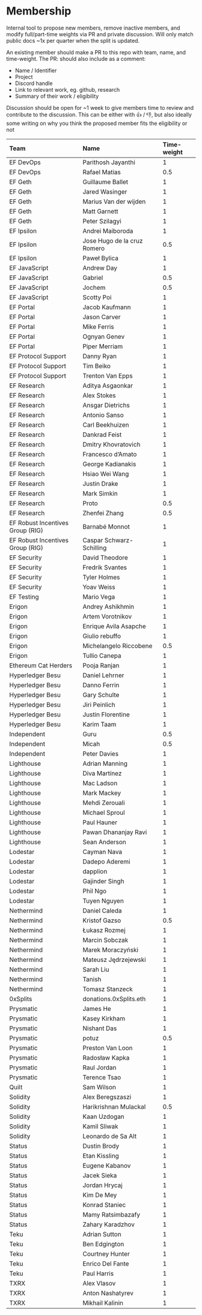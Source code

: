 # Membership

Internal tool to propose new members, remove inactive members, and modify full/part-time weights via PR and private discussion. Will only match public docs ~1x per quarter when the split is updated.

An existing member should make a PR to this repo with team, name, and time-weight. The PR: should also include as a comment:

- Name / Identifier
- Project
- Discord handle
- Link to relevant work, eg. github, research
- Summary of their work / eligibility

Discussion should be open for ~1 week to give members time to review and contribute to the discussion. This can be either with 👍 / 👎, but also ideally some writing on why you think the proposed member fits the eligibility or not 


| Team  |                Name |  Time-weight |
| :---        |        :--- |        :--- |
| EF DevOps | Parithosh Jayanthi | 1 |
| EF DevOps | Rafael Matias | 0.5 |
| EF Geth | Guillaume Ballet | 1 |
| EF Geth | Jared Wasinger | 1 |
| EF Geth | Marius Van der wijden | 1 |
| EF Geth | Matt Garnett | 1 |
| EF Geth | Peter Szilagyi | 1 |
| EF Ipsilon | Andrei Maiboroda | 1 |
| EF Ipsilon | Jose Hugo de la cruz Romero | 0.5 |
| EF Ipsilon | Paweł Bylica | 1 |
| EF JavaScript | Andrew Day | 1 |
| EF JavaScript | Gabriel | 0.5 |
| EF JavaScript | Jochem | 0.5 |
| EF JavaScript | Scotty Poi | 1 |
| EF Portal | Jacob Kaufmann | 1 |
| EF Portal | Jason Carver | 1 |
| EF Portal | Mike Ferris | 1 |
| EF Portal | Ognyan Genev | 1 |
| EF Portal | Piper Merriam | 1 |
| EF Protocol Support | Danny Ryan | 1 |
| EF Protocol Support | Tim Beiko | 1 |
| EF Protocol Support | Trenton Van Epps | 1 |
| EF Research | Aditya Asgaonkar | 1 |
| EF Research | Alex Stokes | 1 |
| EF Research | Ansgar Dietrichs | 1 |
| EF Research | Antonio Sanso | 1 |
| EF Research | Carl Beekhuizen | 1 |
| EF Research | Dankrad Feist | 1 |
| EF Research | Dmitry Khovratovich | 1 |
| EF Research | Francesco d’Amato | 1 |
| EF Research | George Kadianakis | 1 |
| EF Research | Hsiao Wei Wang | 1 |
| EF Research | Justin Drake | 1 |
| EF Research | Mark Simkin | 1 |
| EF Research | Proto | 0.5 |
| EF Research | Zhenfei Zhang | 0.5 |
| EF Robust Incentives Group (RIG) | Barnabé Monnot | 1 |
| EF Robust Incentives Group (RIG) | Caspar Schwarz-Schilling | 1 |
| EF Security | David Theodore | 1 |
| EF Security | Fredrik Svantes | 1 |
| EF Security | Tyler Holmes | 1 |
| EF Security | Yoav Weiss | 1 |
| EF Testing | Mario Vega | 1 |
| Erigon | Andrey Ashikhmin | 1 |
| Erigon | Artem Vorotnikov | 1 |
| Erigon | Enrique Avila Asapche | 1 |
| Erigon | Giulio rebuffo | 1 |
| Erigon | Michelangelo Riccobene | 0.5 |
| Erigon | Tullio Canepa | 1 |
| Ethereum Cat Herders | Pooja Ranjan | 1 |
| Hyperledger Besu | Daniel Lehrner | 1 |
| Hyperledger Besu | Danno Ferrin | 1 |
| Hyperledger Besu | Gary Schulte | 1 |
| Hyperledger Besu | Jiri Peinlich | 1 |
| Hyperledger Besu | Justin Florentine | 1 |
| Hyperledger Besu | Karim Taam | 1 |
| Independent | Guru | 0.5 |
| Independent | Micah | 0.5 |
| Independent | Peter Davies | 1 |
| Lighthouse | Adrian Manning | 1 |
| Lighthouse | Diva Martínez | 1 |
| Lighthouse | Mac Ladson | 1 |
| Lighthouse | Mark Mackey | 1 |
| Lighthouse | Mehdi Zerouali | 1 |
| Lighthouse | Michael Sproul | 1 |
| Lighthouse | Paul Hauner | 1 |
| Lighthouse | Pawan Dhananjay Ravi | 1 |
| Lighthouse | Sean Anderson | 1 |
| Lodestar | Cayman Nava | 1 |
| Lodestar | Dadepo Aderemi | 1 |
| Lodestar | dapplion | 1 |
| Lodestar | Gajinder Singh | 1 |
| Lodestar | Phil Ngo | 1 |
| Lodestar | Tuyen Nguyen | 1 |
| Nethermind | Daniel Caleda | 1 |
| Nethermind | Kristof Gazso | 0.5 |
| Nethermind | Łukasz Rozmej | 1 |
| Nethermind | Marcin Sobczak | 1 |
| Nethermind | Marek Moraczyński | 1 |
| Nethermind | Mateusz Jędrzejewski | 1 |
| Nethermind | Sarah Liu | 1 |
| Nethermind | Tanish  | 1 |
| Nethermind | Tomasz Stanzeck | 1 |
| 0xSplits | donations.0xSplits.eth | 1 |
| Prysmatic | James He | 1 |
| Prysmatic | Kasey Kirkham | 1 |
| Prysmatic | Nishant Das | 1 |
| Prysmatic | potuz | 0.5 |
| Prysmatic | Preston Van Loon | 1 |
| Prysmatic | Radosław Kapka | 1 |
| Prysmatic | Raul Jordan | 1 |
| Prysmatic | Terence Tsao | 1 |
| Quilt | Sam Wilson | 1 |
| Solidity | Alex Beregszaszi | 1 |
| Solidity | Harikrishnan Mulackal | 0.5 |
| Solidity | Kaan Uzdogan | 1 |
| Solidity | Kamil Sliwak | 1 |
| Solidity | Leonardo de Sa Alt | 1 |
| Status | Dustin Brody | 1 |
| Status | Etan Kissling | 1 |
| Status | Eugene Kabanov | 1 |
| Status | Jacek Sieka | 1 |
| Status | Jordan Hrycaj | 1 |
| Status | Kim De Mey | 1 |
| Status | Konrad Staniec | 1 |
| Status | Mamy Ratsimbazafy | 1 |
| Status | Zahary Karadzhov | 1 |
| Teku | Adrian Sutton | 1 |
| Teku | Ben Edgington | 1 |
| Teku | Courtney Hunter | 1 |
| Teku | Enrico Del Fante | 1 |
| Teku | Paul Harris | 1 |
| TXRX | Alex Vlasov | 1 |
| TXRX | Anton Nashatyrev | 1 |
| TXRX | Mikhail Kalinin | 1 |
